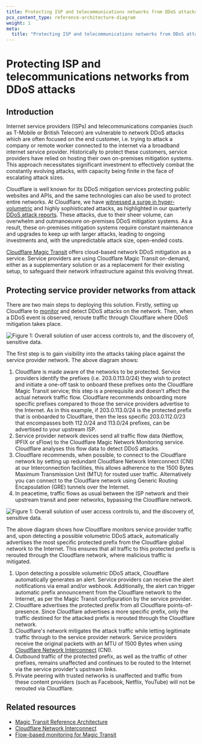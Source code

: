 ```yaml
---
title: Protecting ISP and telecommunications networks from DDoS attacks
pcx_content_type: reference-architecture-diagram
weight: 1
meta:
  title: "Protecting ISP and telecommunications networks from DDoS attacks"
---
```


# Protecting ISP and telecommunications networks from DDoS attacks

## Introduction

Internet service providers (ISPs) and telecommunications companies (such as T-Mobile or British Telecom) are vulnerable to network DDoS attacks which are often focused on the end customer, i.e. trying to attack a company or remote worker connected to the internet via a broadband internet service provider. Historically to protect these customers, service providers have relied on hosting their own on-premises mitigation systems. This approach necessitates significant investment to effectively combat the constantly evolving attacks, with capacity being finite in the face of escalating attack sizes.

Cloudflare is well known for its DDoS mitigation services protecting public websites and APIs, and the same technologies can also be used to protect entire networks. At Cloudflare, we have [witnessed a surge in hyper-volumetric](https://blog.cloudflare.com/cloudflare-mitigates-record-breaking-71-million-request-per-second-ddos-attack) and highly sophisticated attacks, as highlighted in our quarterly [DDoS attack reports](https://radar.cloudflare.com/reports/). These attacks, due to their sheer volume, can overwhelm and outmanoeuvre on-premises DDoS mitigation systems. As a result, these on-premises mitigation systems require constant maintenance and upgrades to keep up with larger attacks, leading to ongoing investments and, with the unpredictable attack size, open-ended costs.

[Cloudflare Magic Transit](/magic-transit/) offers cloud-based network DDoS mitigation as a service. Service providers are using Cloudflare Magic Transit on-demand, either as a supplementary solution or as a replacement for their existing setup, to safeguard their network infrastructure against this evolving threat.

## Protecting service provider networks from attack

There are two main steps to deploying this solution. Firstly, setting up Cloudflare to [monitor](https://blog.cloudflare.com/flow-based-monitoring-for-magic-transit) and detect DDoS attacks on the network. Then, when a DDoS event is observed, reroute traffic through Cloudflare where DDoS mitigation takes place.

![Figure 1: Overall solution of user access controls to, and the discovery of, sensitive data.](/images/reference-architecture/protecting-sp-networks-from-ddos/protecting-sp-networks-from-ddos-fig1.svg)

The first step is to gain visibility into the attacks taking place against the service provider network. The above diagram shows:


1. Cloudflare is made aware of the networks to be protected. Service providers identify the prefixes (i.e. 203.0.113.0/24) they wish to protect and initiate a one-off task to onboard these prefixes onto the Cloudflare Magic Transit service; this step is a prerequisite and doesn’t affect the actual network traffic flow. Cloudflare recommends onboarding more specific prefixes compared to those the service providers advertise to the Internet. As in this example, if 203.0.113.0/24 is the protected prefix that is onboarded to Cloudflare, then the less specific 203.0.112.0/23 that encompasses both 112.0/24 and 113.0/24 prefixes, can be advertised to your upstream ISP.
2. Service provider network devices send all traffic flow data (Netflow, IPFIX or sFlow) to the Cloudflare Magic Network Monitoring service. Cloudflare analyses this flow data to detect DDoS attacks.
3. Cloudflare recommends, when possible, to connect to the Cloudflare network by setting up redundant Cloudflare Network Interconnect (CNI) at our Interconnection facilities, this allows adherence to the 1500 Bytes Maximum Transmission Unit (MTU) for routed user traffic. Alternatively you can connect to the Cloudflare network using Generic Routing Encapsulation (GRE) tunnels over the Internet.
4. In peacetime, traffic flows as usual between the ISP network and their upstream transit and peer networks, bypassing the Cloudflare network.

![Figure 1: Overall solution of user access controls to, and the discovery of, sensitive data.](/images/reference-architecture/protecting-sp-networks-from-ddos/protecting-sp-networks-from-ddos-fig2.svg)

The above diagram shows how Cloudflare monitors service provider traffic and, upon detecting a possible volumetric DDoS attack, automatically advertises the most specific protected prefix from the Cloudflare global network to the Internet. This ensures that all traffic to this protected prefix is rerouted through the Cloudflare network, where malicious traffic is mitigated.


1. Upon detecting a possible volumetric DDoS attack, Cloudflare automatically generates an alert. Service providers can receive the alert notifications via email and/or webhook. Additionally, the alert can trigger automatic prefix announcement from the Cloudflare network to the Internet, as per the Magic Transit configuration by the service provider.
2. Cloudflare advertises the protected prefix from all Cloudflare points-of-presence. Since Cloudflare advertises a more specific prefix, only the traffic destined for the attacked prefix is rerouted through the Cloudflare network.
3. Cloudflare's network mitigates the attack traffic while letting legitimate traffic through to the service provider network. Service providers receive the original packets with an MTU of 1500 Bytes when using [Cloudflare Network Interconnect](/network-interconnect/) (CNI).
4. Outbound traffic of the protected prefix, as well as the traffic of other prefixes, remains unaffected and continues to be routed to the Internet via the service provider's upstream links.
5. Private peering with trusted networks is unaffected and traffic from these content providers (such as Facebook, Netflix, YouTube) will not be rerouted via Cloudflare.

## Related resources

- [Magic Transit Reference Architecture](/reference-architecture/architectures/magic-transit/)
- [Cloudflare Network Interconnect](/reference-architecture/architectures/magic-transit/)
- [Flow-based monitoring for Magic Transit](https://blog.cloudflare.com/flow-based-monitoring-for-magic-transit)